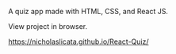 A quiz app made with HTML, CSS, and React JS.

View project in browser.

https://nicholaslicata.github.io/React-Quiz/
